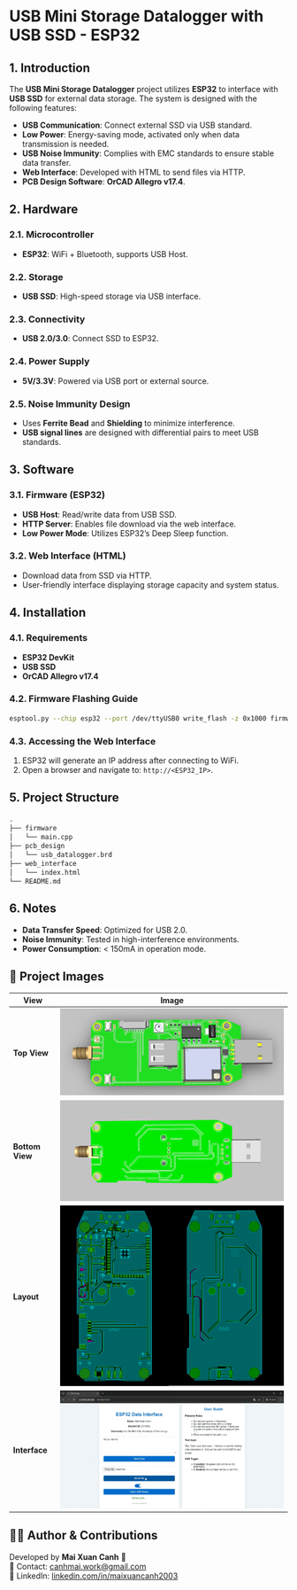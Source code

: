 # USB Mini Storage Datalogger with USB SSD - ESP32

## 1. Introduction

The **USB Mini Storage Datalogger** project utilizes **ESP32** to interface with **USB SSD** for external data storage. The system is designed with the following features:
- **USB Communication**: Connect external SSD via USB standard.
- **Low Power**: Energy-saving mode, activated only when data transmission is needed.
- **USB Noise Immunity**: Complies with EMC standards to ensure stable data transfer.
- **Web Interface**: Developed with HTML to send files via HTTP.
- **PCB Design Software**: **OrCAD Allegro v17.4**.

## 2. Hardware

### 2.1. Microcontroller
- **ESP32**: WiFi + Bluetooth, supports USB Host.

### 2.2. Storage
- **USB SSD**: High-speed storage via USB interface.

### 2.3. Connectivity
- **USB 2.0/3.0**: Connect SSD to ESP32.

### 2.4. Power Supply
- **5V/3.3V**: Powered via USB port or external source.

### 2.5. Noise Immunity Design
- Uses **Ferrite Bead** and **Shielding** to minimize interference.
- **USB signal lines** are designed with differential pairs to meet USB standards.

## 3. Software

### 3.1. Firmware (ESP32)
- **USB Host**: Read/write data from USB SSD.
- **HTTP Server**: Enables file download via the web interface.
- **Low Power Mode**: Utilizes ESP32’s Deep Sleep function.

### 3.2. Web Interface (HTML)
- Download data from SSD via HTTP.
- User-friendly interface displaying storage capacity and system status.

## 4. Installation

### 4.1. Requirements
- **ESP32 DevKit**
- **USB SSD**
- **OrCAD Allegro v17.4**

### 4.2. Firmware Flashing Guide
```bash
esptool.py --chip esp32 --port /dev/ttyUSB0 write_flash -z 0x1000 firmware.bin
```

### 4.3. Accessing the Web Interface
1. ESP32 will generate an IP address after connecting to WiFi.
2. Open a browser and navigate to: `http://<ESP32_IP>`.

## 5. Project Structure
```
.
├── firmware
│   └── main.cpp
├── pcb_design
│   └── usb_datalogger.brd
├── web_interface
│   └── index.html
└── README.md
```

## 6. Notes
- **Data Transfer Speed**: Optimized for USB 2.0.
- **Noise Immunity**: Tested in high-interference environments.
- **Power Consumption**: < 150mA in operation mode.

## 📸 Project Images
| View        | Image                             |
|-------------|-----------------------------------|
| **Top View**    | ![Top View](image/Top.png)    |
| **Bottom View** | ![Bottom View](image/Bottom.png) |
| **Layout**    | ![FrontLeft View](image/Layout.png) |
| **Interface**    | ![Interface View](image/web_local.png) |

## 👨‍💻 Author & Contributions
Developed by **Mai Xuan Canh** 🚀  
📩 Contact: [canhmai.work@gmail.com](mailto:canhmai.work@gmail.com)  
📌 LinkedIn: [linkedin.com/in/maixuancanh2003](https://linkedin.com/in/maixuancanh2003)  
